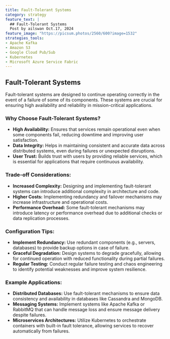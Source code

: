 ```yaml
---
title: Fault-Tolerant Systems
category: strategy
feature_text: |
  ## Fault-Tolerant Systems
  Post by ailswan Oct.17, 2024
feature_image: "https://picsum.photos/2560/600?image=1532"
strategies_tools:
- Apache Kafka
- Amazon S3
- Google Cloud Pub/Sub
- Kubernetes
- Microsoft Azure Service Fabric
---
```

## Fault-Tolerant Systems
Fault-tolerant systems are designed to continue operating correctly in the event of a failure of some of its components. These systems are crucial for ensuring high availability and reliability in mission-critical applications.

### Why Choose Fault-Tolerant Systems?
- **High Availability:** Ensures that services remain operational even when some components fail, reducing downtime and improving user satisfaction.
- **Data Integrity:** Helps in maintaining consistent and accurate data across distributed systems, even during failures or unexpected disruptions.
- **User Trust:** Builds trust with users by providing reliable services, which is essential for applications that require continuous availability.

### Trade-off Considerations:
- **Increased Complexity:** Designing and implementing fault-tolerant systems can introduce additional complexity in architecture and code.
- **Higher Costs:** Implementing redundancy and failover mechanisms may increase infrastructure and operational costs.
- **Performance Overhead:** Some fault-tolerant mechanisms may introduce latency or performance overhead due to additional checks or data replication processes.

### Configuration Tips:
- **Implement Redundancy:** Use redundant components (e.g., servers, databases) to provide backup options in case of failure.
- **Graceful Degradation:** Design systems to degrade gracefully, allowing for continued operation with reduced functionality during partial failures.
- **Regular Testing:** Conduct regular failure testing and chaos engineering to identify potential weaknesses and improve system resilience.

### Example Applications:
- **Distributed Databases:** Use fault-tolerant mechanisms to ensure data consistency and availability in databases like Cassandra and MongoDB.
- **Messaging Systems:** Implement systems like Apache Kafka or RabbitMQ that can handle message loss and ensure message delivery despite failures.
- **Microservices Architectures:** Utilize Kubernetes to orchestrate containers with built-in fault tolerance, allowing services to recover automatically from failures.

